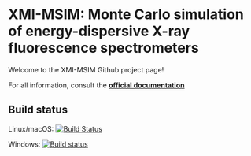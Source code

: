 XMI-MSIM: Monte Carlo simulation of energy-dispersive X-ray fluorescence spectrometers
======================================================================================

Welcome to the XMI-MSIM Github project page!

For all information, consult the **[official documentation](http://github.com/tschoonj/xmimsim/wiki)**

## Build status

Linux/macOS: [![Build Status](https://travis-ci.org/tschoonj/xmimsim.svg?branch=master)](https://travis-ci.org/tschoonj/xmimsim)

Windows: [![Build status](https://ci.appveyor.com/api/projects/status/56u7weiqyuj57ynh/branch/master?svg=true)](https://ci.appveyor.com/project/tschoonj/xmimsim/branch/master)
